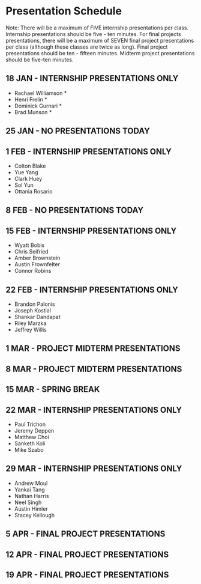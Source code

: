 # Presentation Schedule

Note: There will be a maximum of FIVE internship presentations per class. Internship presentations should be five - ten minutes.  For final projects presentations, there will be a maximum of SEVEN final project presentations per class (although these classes are twice as long).  Final project presentations should be ten - fifteen minutes.  Midterm project presentations should be five-ten minutes.



## 18 JAN - INTERNSHIP PRESENTATIONS ONLY
- Rachael Williamson *
- Henri Frelin *
- Dominick Gurnari *
- Brad Munson *

## 25 JAN - NO PRESENTATIONS TODAY

## 1 FEB - INTERNSHIP PRESENTATIONS ONLY
- Colton Blake
- Yue Yang
- Clark Huey
- Sol Yun
- Ottania Rosario

## 8 FEB - NO PRESENTATIONS TODAY

## 15 FEB - INTERNSHIP PRESENTATIONS ONLY
- Wyatt Bobis
- Chris Seifried
- Amber Brownstein
- Austin Frownfelter
- Connor Robins

## 22 FEB - INTERNSHIP PRESENTATIONS ONLY
- Brandon Palonis
- Joseph Kostial
- Shankar Dandapat
- Riley Marzka
- Jeffrey Willis

## 1 MAR - PROJECT MIDTERM PRESENTATIONS

## 8 MAR - PROJECT MIDTERM PRESENTATIONS

## 15 MAR - SPRING BREAK

## 22 MAR - INTERNSHIP PRESENTATIONS ONLY
- Paul Trichon
- Jeremy Deppen
- Matthew Choi
- Sanketh Koli
- Mike Szabo

## 29 MAR - INTERNSHIP PRESENTATIONS ONLY
- Andrew Moul
- Yankai Tang
- Nathan Harris
- Neel Singh
- Austin Himler
- Stacey Kellough

## 5 APR - FINAL PROJECT PRESENTATIONS

## 12 APR - FINAL PROJECT PRESENTATIONS

## 19 APR - FINAL PROJECT PRESENTATIONS


